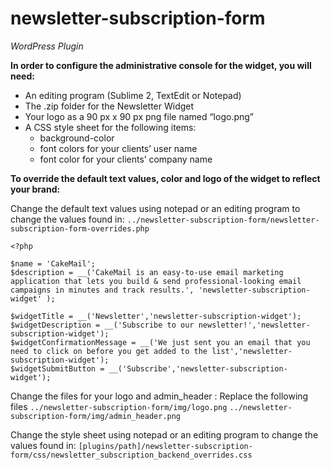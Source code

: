 newsletter-subscription-form
============================

*WordPress Plugin*

**In order to configure the administrative console for the widget, you will need:**
* An editing program (Sublime 2, TextEdit or Notepad)
* The .zip folder for the Newsletter Widget
* Your logo as a 90 px x 90 px png file named “logo.png”
* A CSS style sheet for the following items:
	- background-color
	- font colors for your clients’ user name
	- font color for your clients’ company name

**To override the default text values, color and logo of the widget to reflect your brand:**

Change the default text values using notepad or an editing program to change the values found in:
  `../newsletter-subscription-form/newsletter-subscription-form-overrides.php`
  
```
<?php

$name = 'CakeMail';
$description = __('CakeMail is an easy-to-use email marketing application that lets you build & send professional-looking email campaigns in minutes and track results.', 'newsletter-subscription-widget' );

$widgetTitle = __('Newsletter','newsletter-subscription-widget');
$widgetDescription = __('Subscribe to our newsletter!','newsletter-subscription-widget');
$widgetConfirmationMessage = __('We just sent you an email that you need to click on before you get added to the list','newsletter-subscription-widget');
$widgetSubmitButton = __('Subscribe','newsletter-subscription-widget');
```

Change the files for your logo and admin_header : Replace the following files
  `../newsletter-subscription-form/img/logo.png`
  `../newsletter-subscription-form/img/admin_header.png`


Change the style sheet using notepad or an editing program to change the values found in:
  `[plugins/path]/newsletter-subscription-form/css/newsletter_subscription_backend_overrides.css`



